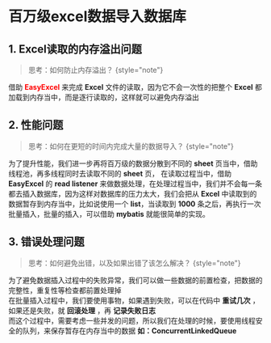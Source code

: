 # 百万级excel数据导入数据库

## 1. Excel读取的内存溢出问题
>思考：如何防止内存溢出？
{style="note"}

借助 <font color="red"> **EasyExcel** </font> 来完成 **Excel** 文件的读取，因为它不会一次性的把整个 **Excel** 都加载到内存当中，而是逐行读取的，这样就可以避免内存溢出

## 2. 性能问题 
>思考：如何在更短的时间内完成大量的数据导入？ 
{style="note"}
    
为了提升性能，我们进一步再将百万级的数据分散到不同的 **sheet** 页当中，借助线程池，再多线程同时去读取不同的 **sheet** 页，
在读取过程当中，借助 **EasyExcel** 的 **read listener** 来做数据处理，在处理过程当中，我们并不会每一条都去插入数据库，因为这样对数据库的压力太大，我们会把从 **Excel** 中读取到的数据暂存到内存当中，比如说使用一个 **list**，当读取到 **1000** 条之后，再执行一次批量插入，批量的插入，可以借助 **mybatis** 就能很简单的实现。

## 3. 错误处理问题
>思考：如何避免出错，以及如果出错了该怎么解决？
{style="note"}

为了避免数据插入过程中的失败异常，我们可以做一些数据的前置检查，把数据的完整性，重复性等检查都前置处理掉  
在批量插入过程中，我们要使用事物，如果遇到失败，可以在代码中 **重试几次** ，如果还是失败，就 **回滚处理** ，再 **记录失败日志**  
而这个过程中，需要考虑一些并发的问题，所以我们在处理的时候，要使用线程安全的队列，来保存暂存在内存当中的数据 **如：ConcurrentLinkedQueue**
